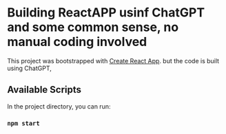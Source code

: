 # Building ReactAPP usinf ChatGPT and some common sense, no manual coding involved

This project was bootstrapped with [Create React App](https://github.com/facebook/create-react-app). but the code is built using ChatGPT, 

## Available Scripts

In the project directory, you can run:

### `npm start`
